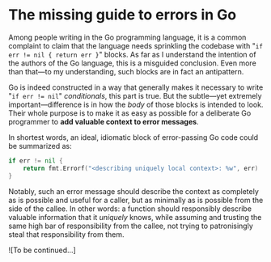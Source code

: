 # The missing guide to errors in Go

Among people writing in the Go programming language,
it is a common complaint to claim that the language needs sprinkling the codebase with 
"`if err != nil { return err }`" blocks.
As far as I understand the intention of the authors of the Go language,
this is a misguided conclusion.
Even more than that—to my understanding, 
such blocks are in fact an antipattern.

Go is indeed constructed in a way that generally makes it necessary
to write "`if err != nil`" _conditionals_, this part is true.
But the subtle—yet extremely important—difference is in how the
_body_ of those blocks is intended to look.
Their whole purpose is to make it as easy as possible
for a deliberate Go programmer to
**add valuable context to error messages**.

In shortest words, an ideal, idiomatic block of error-passing Go code could be summarized as:

```go
if err != nil {
	return fmt.Errorf("<describing uniquely local context>: %w", err)
}
```

Notably, such an error message should describe the context as completely
as is possible and useful for a caller, but as minimally as is possible
from the side of the callee. In other words: a function should
responsibly describe valuable information that it _uniquely_ knows,
while assuming and trusting the same high bar of responsibility from the callee,
not trying to patronisingly steal that responsibility from them.

![To be continued...]

